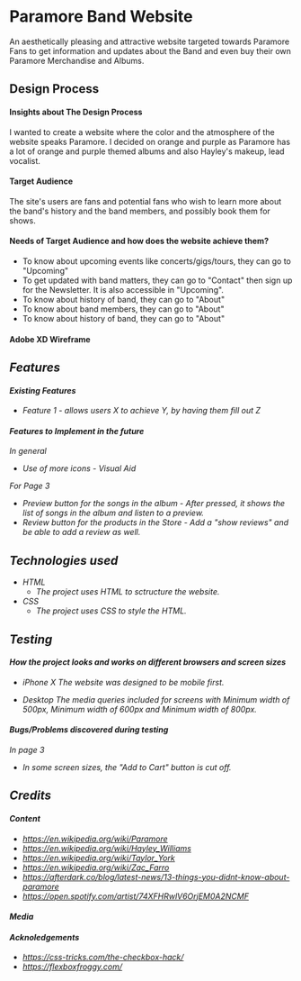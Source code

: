 # Paramore Band Website
An aesthetically pleasing and attractive website targeted towards Paramore Fans to
get information and updates about the Band and even buy their own Paramore Merchandise and Albums.

## Design Process
#### Insights about The Design Process
I wanted to create a website where the color and the atmosphere of the website
speaks Paramore. I decided on orange and purple as Paramore has a lot of orange and purple
themed albums and also Hayley's makeup, lead vocalist.

#### Target Audience
The site's users are fans and potential fans who wish to learn more about the band's 
history and the band members, and possibly book them for shows. 

#### Needs of Target Audience and how does the website achieve them?
* To know about upcoming events like concerts/gigs/tours, they can go to "Upcoming"
* To get updated with band matters, they can go to "Contact" then sign up 
for the Newsletter. It is also accessible in "Upcoming".
* To know about history of band, they can go to "About"
* To know about band members, they can go to "About"
* To know about history of band, they can go to "About"

#### Adobe XD Wireframe
<address>


## Features
#### Existing Features
* Feature 1 - allows users X to achieve Y, by having them fill out Z

#### Features to Implement in the future
In general 
* Use of more icons - Visual Aid

For Page 3
* Preview button for the songs in the album - After pressed, it shows the list of songs in the album
and listen to a preview.
* Review button for the products in the Store - Add a "show reviews" and be able to add a review as well.

## Technologies used
* HTML
  * The project uses HTML to sctructure the website.
* CSS
  * The project uses CSS to style the HTML.


## Testing
#### How the project looks and works on different browsers and screen sizes
* iPhone X
The website was designed to be mobile first.

* Desktop
The media queries included for screens with Minimum width of 500px, 
Minimum width of 600px and Minimum width of 800px.

#### Bugs/Problems discovered during testing
In page 3
* In some screen sizes, the "Add to Cart" button is cut off.

## Credits
#### Content
* https://en.wikipedia.org/wiki/Paramore
* https://en.wikipedia.org/wiki/Hayley_Williams
* https://en.wikipedia.org/wiki/Taylor_York
* https://en.wikipedia.org/wiki/Zac_Farro
* https://afterdark.co/blog/latest-news/13-things-you-didnt-know-about-paramore
* https://open.spotify.com/artist/74XFHRwlV6OrjEM0A2NCMF

#### Media
<address>

#### Acknoledgements
* https://css-tricks.com/the-checkbox-hack/
* https://flexboxfroggy.com/

